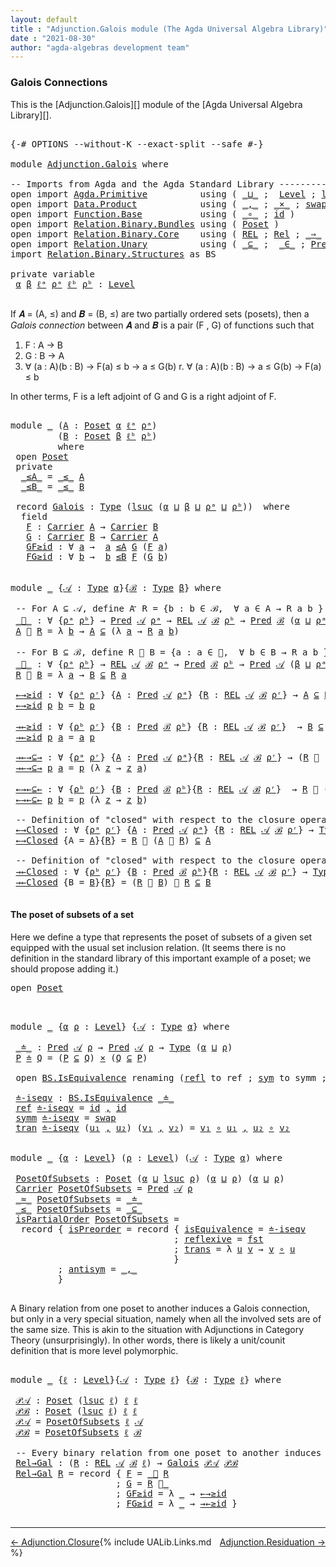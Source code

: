 ```yaml
---
layout: default
title : "Adjunction.Galois module (The Agda Universal Algebra Library)"
date : "2021-08-30"
author: "agda-algebras development team"
---
```


### <a id="Galois connections">Galois Connections</a>

This is the [Adjunction.Galois][] module of the [Agda Universal Algebra Library][].

<pre class="Agda">

<a id="313" class="Symbol">{-#</a> <a id="317" class="Keyword">OPTIONS</a> <a id="325" class="Pragma">--without-K</a> <a id="337" class="Pragma">--exact-split</a> <a id="351" class="Pragma">--safe</a> <a id="358" class="Symbol">#-}</a>

<a id="363" class="Keyword">module</a> <a id="370" href="Adjunction.Galois.html" class="Module">Adjunction.Galois</a> <a id="388" class="Keyword">where</a>

<a id="395" class="Comment">-- Imports from Agda and the Agda Standard Library --------------------------------------</a>
<a id="485" class="Keyword">open</a> <a id="490" class="Keyword">import</a> <a id="497" href="Agda.Primitive.html" class="Module">Agda.Primitive</a>          <a id="521" class="Keyword">using</a> <a id="527" class="Symbol">(</a> <a id="529" href="Agda.Primitive.html#810" class="Primitive Operator">_⊔_</a> <a id="533" class="Symbol">;</a>  <a id="536" href="Agda.Primitive.html#597" class="Postulate">Level</a> <a id="542" class="Symbol">;</a> <a id="544" href="Agda.Primitive.html#780" class="Primitive">lsuc</a><a id="548" class="Symbol">)</a> <a id="550" class="Keyword">renaming</a> <a id="559" class="Symbol">(</a> <a id="561" href="Agda.Primitive.html#326" class="Primitive">Set</a> <a id="565" class="Symbol">to</a> <a id="568" class="Primitive">Type</a> <a id="573" class="Symbol">)</a>
<a id="575" class="Keyword">open</a> <a id="580" class="Keyword">import</a> <a id="587" href="Data.Product.html" class="Module">Data.Product</a>            <a id="611" class="Keyword">using</a> <a id="617" class="Symbol">(</a> <a id="619" href="Agda.Builtin.Sigma.html#236" class="InductiveConstructor Operator">_,_</a> <a id="623" class="Symbol">;</a> <a id="625" href="Data.Product.html#1167" class="Function Operator">_×_</a> <a id="629" class="Symbol">;</a> <a id="631" href="Data.Product.html#5317" class="Function">swap</a> <a id="636" class="Symbol">)</a> <a id="638" class="Keyword">renaming</a> <a id="647" class="Symbol">(</a> <a id="649" href="Agda.Builtin.Sigma.html#252" class="Field">proj₁</a> <a id="655" class="Symbol">to</a> <a id="658" class="Field">fst</a> <a id="662" class="Symbol">)</a>
<a id="664" class="Keyword">open</a> <a id="669" class="Keyword">import</a> <a id="676" href="Function.Base.html" class="Module">Function.Base</a>           <a id="700" class="Keyword">using</a> <a id="706" class="Symbol">(</a> <a id="708" href="Function.Base.html#1031" class="Function Operator">_∘_</a> <a id="712" class="Symbol">;</a> <a id="714" href="Function.Base.html#615" class="Function">id</a> <a id="717" class="Symbol">)</a>
<a id="719" class="Keyword">open</a> <a id="724" class="Keyword">import</a> <a id="731" href="Relation.Binary.Bundles.html" class="Module">Relation.Binary.Bundles</a> <a id="755" class="Keyword">using</a> <a id="761" class="Symbol">(</a> <a id="763" href="Relation.Binary.Bundles.html#3028" class="Record">Poset</a> <a id="769" class="Symbol">)</a>
<a id="771" class="Keyword">open</a> <a id="776" class="Keyword">import</a> <a id="783" href="Relation.Binary.Core.html" class="Module">Relation.Binary.Core</a>    <a id="807" class="Keyword">using</a> <a id="813" class="Symbol">(</a> <a id="815" href="Relation.Binary.Core.html#766" class="Function">REL</a> <a id="819" class="Symbol">;</a> <a id="821" href="Relation.Binary.Core.html#882" class="Function">Rel</a> <a id="825" class="Symbol">;</a> <a id="827" href="Relation.Binary.Core.html#1254" class="Function Operator">_⇒_</a> <a id="831" class="Symbol">;</a> <a id="833" href="Relation.Binary.Core.html#1563" class="Function Operator">_Preserves_⟶_</a> <a id="847" class="Symbol">)</a>
<a id="849" class="Keyword">open</a> <a id="854" class="Keyword">import</a> <a id="861" href="Relation.Unary.html" class="Module">Relation.Unary</a>          <a id="885" class="Keyword">using</a> <a id="891" class="Symbol">(</a> <a id="893" href="Relation.Unary.html#1742" class="Function Operator">_⊆_</a> <a id="897" class="Symbol">;</a>  <a id="900" href="Relation.Unary.html#1523" class="Function Operator">_∈_</a> <a id="904" class="Symbol">;</a> <a id="906" href="Relation.Unary.html#1101" class="Function">Pred</a>   <a id="913" class="Symbol">)</a>
<a id="915" class="Keyword">import</a> <a id="922" href="Relation.Binary.Structures.html" class="Module">Relation.Binary.Structures</a> <a id="949" class="Symbol">as</a> <a id="952" class="Module">BS</a>

<a id="956" class="Keyword">private</a> <a id="964" class="Keyword">variable</a>
 <a id="974" href="Adjunction.Galois.html#974" class="Generalizable">α</a> <a id="976" href="Adjunction.Galois.html#976" class="Generalizable">β</a> <a id="978" href="Adjunction.Galois.html#978" class="Generalizable">ℓᵃ</a> <a id="981" href="Adjunction.Galois.html#981" class="Generalizable">ρᵃ</a> <a id="984" href="Adjunction.Galois.html#984" class="Generalizable">ℓᵇ</a> <a id="987" href="Adjunction.Galois.html#987" class="Generalizable">ρᵇ</a> <a id="990" class="Symbol">:</a> <a id="992" href="Agda.Primitive.html#597" class="Postulate">Level</a>

</pre>

If 𝑨 = (A, ≤) and 𝑩 = (B, ≤) are two partially ordered sets (posets), then a
*Galois connection* between 𝑨 and 𝑩 is a pair (F , G) of functions such that

1. F : A → B
2. G : B → A
3. ∀ (a : A)(b : B)  →  F(a) ≤   b   →    a  ≤ G(b)
r. ∀ (a : A)(b : B)  →    a  ≤ G(b)  →  F(a) ≤   b

In other terms, F is a left adjoint of G and G is a right adjoint of F.

<pre class="Agda">

<a id="1383" class="Keyword">module</a> <a id="1390" href="Adjunction.Galois.html#1390" class="Module">_</a> <a id="1392" class="Symbol">(</a><a id="1393" href="Adjunction.Galois.html#1393" class="Bound">A</a> <a id="1395" class="Symbol">:</a> <a id="1397" href="Relation.Binary.Bundles.html#3028" class="Record">Poset</a> <a id="1403" href="Adjunction.Galois.html#974" class="Generalizable">α</a> <a id="1405" href="Adjunction.Galois.html#978" class="Generalizable">ℓᵃ</a> <a id="1408" href="Adjunction.Galois.html#981" class="Generalizable">ρᵃ</a><a id="1410" class="Symbol">)</a>
         <a id="1421" class="Symbol">(</a><a id="1422" href="Adjunction.Galois.html#1422" class="Bound">B</a> <a id="1424" class="Symbol">:</a> <a id="1426" href="Relation.Binary.Bundles.html#3028" class="Record">Poset</a> <a id="1432" href="Adjunction.Galois.html#976" class="Generalizable">β</a> <a id="1434" href="Adjunction.Galois.html#984" class="Generalizable">ℓᵇ</a> <a id="1437" href="Adjunction.Galois.html#987" class="Generalizable">ρᵇ</a><a id="1439" class="Symbol">)</a>
         <a id="1450" class="Keyword">where</a>
 <a id="1457" class="Keyword">open</a> <a id="1462" href="Relation.Binary.Bundles.html#3028" class="Module">Poset</a>
 <a id="1469" class="Keyword">private</a>
  <a id="1479" href="Adjunction.Galois.html#1479" class="Function Operator">_≤A_</a> <a id="1484" class="Symbol">=</a> <a id="1486" href="Relation.Binary.Bundles.html#3167" class="Field Operator">_≤_</a> <a id="1490" href="Adjunction.Galois.html#1393" class="Bound">A</a>
  <a id="1494" href="Adjunction.Galois.html#1494" class="Function Operator">_≤B_</a> <a id="1499" class="Symbol">=</a> <a id="1501" href="Relation.Binary.Bundles.html#3167" class="Field Operator">_≤_</a> <a id="1505" href="Adjunction.Galois.html#1422" class="Bound">B</a>

 <a id="1509" class="Keyword">record</a> <a id="1516" href="Adjunction.Galois.html#1516" class="Record">Galois</a> <a id="1523" class="Symbol">:</a> <a id="1525" href="Adjunction.Galois.html#568" class="Primitive">Type</a> <a id="1530" class="Symbol">(</a><a id="1531" href="Agda.Primitive.html#780" class="Primitive">lsuc</a> <a id="1536" class="Symbol">(</a><a id="1537" href="Adjunction.Galois.html#1403" class="Bound">α</a> <a id="1539" href="Agda.Primitive.html#810" class="Primitive Operator">⊔</a> <a id="1541" href="Adjunction.Galois.html#1432" class="Bound">β</a> <a id="1543" href="Agda.Primitive.html#810" class="Primitive Operator">⊔</a> <a id="1545" href="Adjunction.Galois.html#1408" class="Bound">ρᵃ</a> <a id="1548" href="Agda.Primitive.html#810" class="Primitive Operator">⊔</a> <a id="1550" href="Adjunction.Galois.html#1437" class="Bound">ρᵇ</a><a id="1552" class="Symbol">))</a>  <a id="1556" class="Keyword">where</a>
  <a id="1564" class="Keyword">field</a>
   <a id="1573" href="Adjunction.Galois.html#1573" class="Field">F</a> <a id="1575" class="Symbol">:</a> <a id="1577" href="Relation.Binary.Bundles.html#3104" class="Field">Carrier</a> <a id="1585" href="Adjunction.Galois.html#1393" class="Bound">A</a> <a id="1587" class="Symbol">→</a> <a id="1589" href="Relation.Binary.Bundles.html#3104" class="Field">Carrier</a> <a id="1597" href="Adjunction.Galois.html#1422" class="Bound">B</a>
   <a id="1602" href="Adjunction.Galois.html#1602" class="Field">G</a> <a id="1604" class="Symbol">:</a> <a id="1606" href="Relation.Binary.Bundles.html#3104" class="Field">Carrier</a> <a id="1614" href="Adjunction.Galois.html#1422" class="Bound">B</a> <a id="1616" class="Symbol">→</a> <a id="1618" href="Relation.Binary.Bundles.html#3104" class="Field">Carrier</a> <a id="1626" href="Adjunction.Galois.html#1393" class="Bound">A</a>
   <a id="1631" href="Adjunction.Galois.html#1631" class="Field">GF≥id</a> <a id="1637" class="Symbol">:</a> <a id="1639" class="Symbol">∀</a> <a id="1641" href="Adjunction.Galois.html#1641" class="Bound">a</a> <a id="1643" class="Symbol">→</a>  <a id="1646" href="Adjunction.Galois.html#1641" class="Bound">a</a> <a id="1648" href="Adjunction.Galois.html#1479" class="Function Operator">≤A</a> <a id="1651" href="Adjunction.Galois.html#1602" class="Field">G</a> <a id="1653" class="Symbol">(</a><a id="1654" href="Adjunction.Galois.html#1573" class="Field">F</a> <a id="1656" href="Adjunction.Galois.html#1641" class="Bound">a</a><a id="1657" class="Symbol">)</a>
   <a id="1662" href="Adjunction.Galois.html#1662" class="Field">FG≥id</a> <a id="1668" class="Symbol">:</a> <a id="1670" class="Symbol">∀</a> <a id="1672" href="Adjunction.Galois.html#1672" class="Bound">b</a> <a id="1674" class="Symbol">→</a>  <a id="1677" href="Adjunction.Galois.html#1672" class="Bound">b</a> <a id="1679" href="Adjunction.Galois.html#1494" class="Function Operator">≤B</a> <a id="1682" href="Adjunction.Galois.html#1573" class="Field">F</a> <a id="1684" class="Symbol">(</a><a id="1685" href="Adjunction.Galois.html#1602" class="Field">G</a> <a id="1687" href="Adjunction.Galois.html#1672" class="Bound">b</a><a id="1688" class="Symbol">)</a>


<a id="1692" class="Keyword">module</a> <a id="1699" href="Adjunction.Galois.html#1699" class="Module">_</a> <a id="1701" class="Symbol">{</a><a id="1702" href="Adjunction.Galois.html#1702" class="Bound">𝒜</a> <a id="1704" class="Symbol">:</a> <a id="1706" href="Adjunction.Galois.html#568" class="Primitive">Type</a> <a id="1711" href="Adjunction.Galois.html#974" class="Generalizable">α</a><a id="1712" class="Symbol">}{</a><a id="1714" href="Adjunction.Galois.html#1714" class="Bound">ℬ</a> <a id="1716" class="Symbol">:</a> <a id="1718" href="Adjunction.Galois.html#568" class="Primitive">Type</a> <a id="1723" href="Adjunction.Galois.html#976" class="Generalizable">β</a><a id="1724" class="Symbol">}</a> <a id="1726" class="Keyword">where</a>

 <a id="1734" class="Comment">-- For A ⊆ 𝒜, define A ⃗ R = {b : b ∈ ℬ,  ∀ a ∈ A → R a b }</a>
 <a id="1795" href="Adjunction.Galois.html#1795" class="Function Operator">_⃗_</a> <a id="1799" class="Symbol">:</a> <a id="1801" class="Symbol">∀</a> <a id="1803" class="Symbol">{</a><a id="1804" href="Adjunction.Galois.html#1804" class="Bound">ρᵃ</a> <a id="1807" href="Adjunction.Galois.html#1807" class="Bound">ρᵇ</a><a id="1809" class="Symbol">}</a> <a id="1811" class="Symbol">→</a> <a id="1813" href="Relation.Unary.html#1101" class="Function">Pred</a> <a id="1818" href="Adjunction.Galois.html#1702" class="Bound">𝒜</a> <a id="1820" href="Adjunction.Galois.html#1804" class="Bound">ρᵃ</a> <a id="1823" class="Symbol">→</a> <a id="1825" href="Relation.Binary.Core.html#766" class="Function">REL</a> <a id="1829" href="Adjunction.Galois.html#1702" class="Bound">𝒜</a> <a id="1831" href="Adjunction.Galois.html#1714" class="Bound">ℬ</a> <a id="1833" href="Adjunction.Galois.html#1807" class="Bound">ρᵇ</a> <a id="1836" class="Symbol">→</a> <a id="1838" href="Relation.Unary.html#1101" class="Function">Pred</a> <a id="1843" href="Adjunction.Galois.html#1714" class="Bound">ℬ</a> <a id="1845" class="Symbol">(</a><a id="1846" href="Adjunction.Galois.html#1711" class="Bound">α</a> <a id="1848" href="Agda.Primitive.html#810" class="Primitive Operator">⊔</a> <a id="1850" href="Adjunction.Galois.html#1804" class="Bound">ρᵃ</a> <a id="1853" href="Agda.Primitive.html#810" class="Primitive Operator">⊔</a> <a id="1855" href="Adjunction.Galois.html#1807" class="Bound">ρᵇ</a><a id="1857" class="Symbol">)</a>
 <a id="1860" href="Adjunction.Galois.html#1860" class="Bound">A</a> <a id="1862" href="Adjunction.Galois.html#1795" class="Function Operator">⃗</a> <a id="1864" href="Adjunction.Galois.html#1864" class="Bound">R</a> <a id="1866" class="Symbol">=</a> <a id="1868" class="Symbol">λ</a> <a id="1870" href="Adjunction.Galois.html#1870" class="Bound">b</a> <a id="1872" class="Symbol">→</a> <a id="1874" href="Adjunction.Galois.html#1860" class="Bound">A</a> <a id="1876" href="Relation.Unary.html#1742" class="Function Operator">⊆</a> <a id="1878" class="Symbol">(λ</a> <a id="1881" href="Adjunction.Galois.html#1881" class="Bound">a</a> <a id="1883" class="Symbol">→</a> <a id="1885" href="Adjunction.Galois.html#1864" class="Bound">R</a> <a id="1887" href="Adjunction.Galois.html#1881" class="Bound">a</a> <a id="1889" href="Adjunction.Galois.html#1870" class="Bound">b</a><a id="1890" class="Symbol">)</a>

 <a id="1894" class="Comment">-- For B ⊆ ℬ, define R ⃖ B = {a : a ∈ 𝒜,  ∀ b ∈ B → R a b }</a>
 <a id="1955" href="Adjunction.Galois.html#1955" class="Function Operator">_⃖_</a> <a id="1959" class="Symbol">:</a> <a id="1961" class="Symbol">∀</a> <a id="1963" class="Symbol">{</a><a id="1964" href="Adjunction.Galois.html#1964" class="Bound">ρᵃ</a> <a id="1967" href="Adjunction.Galois.html#1967" class="Bound">ρᵇ</a><a id="1969" class="Symbol">}</a> <a id="1971" class="Symbol">→</a> <a id="1973" href="Relation.Binary.Core.html#766" class="Function">REL</a> <a id="1977" href="Adjunction.Galois.html#1702" class="Bound">𝒜</a> <a id="1979" href="Adjunction.Galois.html#1714" class="Bound">ℬ</a> <a id="1981" href="Adjunction.Galois.html#1964" class="Bound">ρᵃ</a> <a id="1984" class="Symbol">→</a> <a id="1986" href="Relation.Unary.html#1101" class="Function">Pred</a> <a id="1991" href="Adjunction.Galois.html#1714" class="Bound">ℬ</a> <a id="1993" href="Adjunction.Galois.html#1967" class="Bound">ρᵇ</a> <a id="1996" class="Symbol">→</a> <a id="1998" href="Relation.Unary.html#1101" class="Function">Pred</a> <a id="2003" href="Adjunction.Galois.html#1702" class="Bound">𝒜</a> <a id="2005" class="Symbol">(</a><a id="2006" href="Adjunction.Galois.html#1723" class="Bound">β</a> <a id="2008" href="Agda.Primitive.html#810" class="Primitive Operator">⊔</a> <a id="2010" href="Adjunction.Galois.html#1964" class="Bound">ρᵃ</a> <a id="2013" href="Agda.Primitive.html#810" class="Primitive Operator">⊔</a> <a id="2015" href="Adjunction.Galois.html#1967" class="Bound">ρᵇ</a><a id="2017" class="Symbol">)</a>
 <a id="2020" href="Adjunction.Galois.html#2020" class="Bound">R</a> <a id="2022" href="Adjunction.Galois.html#1955" class="Function Operator">⃖</a> <a id="2024" href="Adjunction.Galois.html#2024" class="Bound">B</a> <a id="2026" class="Symbol">=</a> <a id="2028" class="Symbol">λ</a> <a id="2030" href="Adjunction.Galois.html#2030" class="Bound">a</a> <a id="2032" class="Symbol">→</a> <a id="2034" href="Adjunction.Galois.html#2024" class="Bound">B</a> <a id="2036" href="Relation.Unary.html#1742" class="Function Operator">⊆</a> <a id="2038" href="Adjunction.Galois.html#2020" class="Bound">R</a> <a id="2040" href="Adjunction.Galois.html#2030" class="Bound">a</a>

 <a id="2044" href="Adjunction.Galois.html#2044" class="Function">←→≥id</a> <a id="2050" class="Symbol">:</a> <a id="2052" class="Symbol">∀</a> <a id="2054" class="Symbol">{</a><a id="2055" href="Adjunction.Galois.html#2055" class="Bound">ρᵃ</a> <a id="2058" href="Adjunction.Galois.html#2058" class="Bound">ρʳ</a><a id="2060" class="Symbol">}</a> <a id="2062" class="Symbol">{</a><a id="2063" href="Adjunction.Galois.html#2063" class="Bound">A</a> <a id="2065" class="Symbol">:</a> <a id="2067" href="Relation.Unary.html#1101" class="Function">Pred</a> <a id="2072" href="Adjunction.Galois.html#1702" class="Bound">𝒜</a> <a id="2074" href="Adjunction.Galois.html#2055" class="Bound">ρᵃ</a><a id="2076" class="Symbol">}</a> <a id="2078" class="Symbol">{</a><a id="2079" href="Adjunction.Galois.html#2079" class="Bound">R</a> <a id="2081" class="Symbol">:</a> <a id="2083" href="Relation.Binary.Core.html#766" class="Function">REL</a> <a id="2087" href="Adjunction.Galois.html#1702" class="Bound">𝒜</a> <a id="2089" href="Adjunction.Galois.html#1714" class="Bound">ℬ</a> <a id="2091" href="Adjunction.Galois.html#2058" class="Bound">ρʳ</a><a id="2093" class="Symbol">}</a> <a id="2095" class="Symbol">→</a> <a id="2097" href="Adjunction.Galois.html#2063" class="Bound">A</a> <a id="2099" href="Relation.Unary.html#1742" class="Function Operator">⊆</a> <a id="2101" href="Adjunction.Galois.html#2079" class="Bound">R</a> <a id="2103" href="Adjunction.Galois.html#1955" class="Function Operator">⃖</a> <a id="2105" class="Symbol">(</a><a id="2106" href="Adjunction.Galois.html#2063" class="Bound">A</a> <a id="2108" href="Adjunction.Galois.html#1795" class="Function Operator">⃗</a> <a id="2110" href="Adjunction.Galois.html#2079" class="Bound">R</a><a id="2111" class="Symbol">)</a>
 <a id="2114" href="Adjunction.Galois.html#2044" class="Function">←→≥id</a> <a id="2120" href="Adjunction.Galois.html#2120" class="Bound">p</a> <a id="2122" href="Adjunction.Galois.html#2122" class="Bound">b</a> <a id="2124" class="Symbol">=</a> <a id="2126" href="Adjunction.Galois.html#2122" class="Bound">b</a> <a id="2128" href="Adjunction.Galois.html#2120" class="Bound">p</a>

 <a id="2132" href="Adjunction.Galois.html#2132" class="Function">→←≥id</a> <a id="2138" class="Symbol">:</a> <a id="2140" class="Symbol">∀</a> <a id="2142" class="Symbol">{</a><a id="2143" href="Adjunction.Galois.html#2143" class="Bound">ρᵇ</a> <a id="2146" href="Adjunction.Galois.html#2146" class="Bound">ρʳ</a><a id="2148" class="Symbol">}</a> <a id="2150" class="Symbol">{</a><a id="2151" href="Adjunction.Galois.html#2151" class="Bound">B</a> <a id="2153" class="Symbol">:</a> <a id="2155" href="Relation.Unary.html#1101" class="Function">Pred</a> <a id="2160" href="Adjunction.Galois.html#1714" class="Bound">ℬ</a> <a id="2162" href="Adjunction.Galois.html#2143" class="Bound">ρᵇ</a><a id="2164" class="Symbol">}</a> <a id="2166" class="Symbol">{</a><a id="2167" href="Adjunction.Galois.html#2167" class="Bound">R</a> <a id="2169" class="Symbol">:</a> <a id="2171" href="Relation.Binary.Core.html#766" class="Function">REL</a> <a id="2175" href="Adjunction.Galois.html#1702" class="Bound">𝒜</a> <a id="2177" href="Adjunction.Galois.html#1714" class="Bound">ℬ</a> <a id="2179" href="Adjunction.Galois.html#2146" class="Bound">ρʳ</a><a id="2181" class="Symbol">}</a>  <a id="2184" class="Symbol">→</a> <a id="2186" href="Adjunction.Galois.html#2151" class="Bound">B</a> <a id="2188" href="Relation.Unary.html#1742" class="Function Operator">⊆</a> <a id="2190" class="Symbol">(</a><a id="2191" href="Adjunction.Galois.html#2167" class="Bound">R</a> <a id="2193" href="Adjunction.Galois.html#1955" class="Function Operator">⃖</a> <a id="2195" href="Adjunction.Galois.html#2151" class="Bound">B</a><a id="2196" class="Symbol">)</a> <a id="2198" href="Adjunction.Galois.html#1795" class="Function Operator">⃗</a> <a id="2200" href="Adjunction.Galois.html#2167" class="Bound">R</a>
 <a id="2203" href="Adjunction.Galois.html#2132" class="Function">→←≥id</a> <a id="2209" href="Adjunction.Galois.html#2209" class="Bound">p</a> <a id="2211" href="Adjunction.Galois.html#2211" class="Bound">a</a> <a id="2213" class="Symbol">=</a> <a id="2215" href="Adjunction.Galois.html#2211" class="Bound">a</a> <a id="2217" href="Adjunction.Galois.html#2209" class="Bound">p</a>

 <a id="2221" href="Adjunction.Galois.html#2221" class="Function">→←→⊆→</a> <a id="2227" class="Symbol">:</a> <a id="2229" class="Symbol">∀</a> <a id="2231" class="Symbol">{</a><a id="2232" href="Adjunction.Galois.html#2232" class="Bound">ρᵃ</a> <a id="2235" href="Adjunction.Galois.html#2235" class="Bound">ρʳ</a><a id="2237" class="Symbol">}</a> <a id="2239" class="Symbol">{</a><a id="2240" href="Adjunction.Galois.html#2240" class="Bound">A</a> <a id="2242" class="Symbol">:</a> <a id="2244" href="Relation.Unary.html#1101" class="Function">Pred</a> <a id="2249" href="Adjunction.Galois.html#1702" class="Bound">𝒜</a> <a id="2251" href="Adjunction.Galois.html#2232" class="Bound">ρᵃ</a><a id="2253" class="Symbol">}{</a><a id="2255" href="Adjunction.Galois.html#2255" class="Bound">R</a> <a id="2257" class="Symbol">:</a> <a id="2259" href="Relation.Binary.Core.html#766" class="Function">REL</a> <a id="2263" href="Adjunction.Galois.html#1702" class="Bound">𝒜</a> <a id="2265" href="Adjunction.Galois.html#1714" class="Bound">ℬ</a> <a id="2267" href="Adjunction.Galois.html#2235" class="Bound">ρʳ</a><a id="2269" class="Symbol">}</a> <a id="2271" class="Symbol">→</a> <a id="2273" class="Symbol">(</a><a id="2274" href="Adjunction.Galois.html#2255" class="Bound">R</a> <a id="2276" href="Adjunction.Galois.html#1955" class="Function Operator">⃖</a> <a id="2278" class="Symbol">(</a><a id="2279" href="Adjunction.Galois.html#2240" class="Bound">A</a> <a id="2281" href="Adjunction.Galois.html#1795" class="Function Operator">⃗</a> <a id="2283" href="Adjunction.Galois.html#2255" class="Bound">R</a><a id="2284" class="Symbol">))</a> <a id="2287" href="Adjunction.Galois.html#1795" class="Function Operator">⃗</a> <a id="2289" href="Adjunction.Galois.html#2255" class="Bound">R</a> <a id="2291" href="Relation.Unary.html#1742" class="Function Operator">⊆</a> <a id="2293" href="Adjunction.Galois.html#2240" class="Bound">A</a> <a id="2295" href="Adjunction.Galois.html#1795" class="Function Operator">⃗</a> <a id="2297" href="Adjunction.Galois.html#2255" class="Bound">R</a>
 <a id="2300" href="Adjunction.Galois.html#2221" class="Function">→←→⊆→</a> <a id="2306" href="Adjunction.Galois.html#2306" class="Bound">p</a> <a id="2308" href="Adjunction.Galois.html#2308" class="Bound">a</a> <a id="2310" class="Symbol">=</a> <a id="2312" href="Adjunction.Galois.html#2306" class="Bound">p</a> <a id="2314" class="Symbol">(λ</a> <a id="2317" href="Adjunction.Galois.html#2317" class="Bound">z</a> <a id="2319" class="Symbol">→</a> <a id="2321" href="Adjunction.Galois.html#2317" class="Bound">z</a> <a id="2323" href="Adjunction.Galois.html#2308" class="Bound">a</a><a id="2324" class="Symbol">)</a>

 <a id="2328" href="Adjunction.Galois.html#2328" class="Function">←→←⊆←</a> <a id="2334" class="Symbol">:</a> <a id="2336" class="Symbol">∀</a> <a id="2338" class="Symbol">{</a><a id="2339" href="Adjunction.Galois.html#2339" class="Bound">ρᵇ</a> <a id="2342" href="Adjunction.Galois.html#2342" class="Bound">ρʳ</a><a id="2344" class="Symbol">}</a> <a id="2346" class="Symbol">{</a><a id="2347" href="Adjunction.Galois.html#2347" class="Bound">B</a> <a id="2349" class="Symbol">:</a> <a id="2351" href="Relation.Unary.html#1101" class="Function">Pred</a> <a id="2356" href="Adjunction.Galois.html#1714" class="Bound">ℬ</a> <a id="2358" href="Adjunction.Galois.html#2339" class="Bound">ρᵇ</a><a id="2360" class="Symbol">}{</a><a id="2362" href="Adjunction.Galois.html#2362" class="Bound">R</a> <a id="2364" class="Symbol">:</a> <a id="2366" href="Relation.Binary.Core.html#766" class="Function">REL</a> <a id="2370" href="Adjunction.Galois.html#1702" class="Bound">𝒜</a> <a id="2372" href="Adjunction.Galois.html#1714" class="Bound">ℬ</a> <a id="2374" href="Adjunction.Galois.html#2342" class="Bound">ρʳ</a><a id="2376" class="Symbol">}</a>  <a id="2379" class="Symbol">→</a> <a id="2381" href="Adjunction.Galois.html#2362" class="Bound">R</a> <a id="2383" href="Adjunction.Galois.html#1955" class="Function Operator">⃖</a> <a id="2385" class="Symbol">((</a><a id="2387" href="Adjunction.Galois.html#2362" class="Bound">R</a> <a id="2389" href="Adjunction.Galois.html#1955" class="Function Operator">⃖</a> <a id="2391" href="Adjunction.Galois.html#2347" class="Bound">B</a><a id="2392" class="Symbol">)</a> <a id="2394" href="Adjunction.Galois.html#1795" class="Function Operator">⃗</a> <a id="2396" href="Adjunction.Galois.html#2362" class="Bound">R</a><a id="2397" class="Symbol">)</a> <a id="2399" href="Relation.Unary.html#1742" class="Function Operator">⊆</a> <a id="2401" href="Adjunction.Galois.html#2362" class="Bound">R</a> <a id="2403" href="Adjunction.Galois.html#1955" class="Function Operator">⃖</a> <a id="2405" href="Adjunction.Galois.html#2347" class="Bound">B</a>
 <a id="2408" href="Adjunction.Galois.html#2328" class="Function">←→←⊆←</a> <a id="2414" href="Adjunction.Galois.html#2414" class="Bound">p</a> <a id="2416" href="Adjunction.Galois.html#2416" class="Bound">b</a> <a id="2418" class="Symbol">=</a> <a id="2420" href="Adjunction.Galois.html#2414" class="Bound">p</a> <a id="2422" class="Symbol">(λ</a> <a id="2425" href="Adjunction.Galois.html#2425" class="Bound">z</a> <a id="2427" class="Symbol">→</a> <a id="2429" href="Adjunction.Galois.html#2425" class="Bound">z</a> <a id="2431" href="Adjunction.Galois.html#2416" class="Bound">b</a><a id="2432" class="Symbol">)</a>

 <a id="2436" class="Comment">-- Definition of &quot;closed&quot; with respect to the closure operator λ A → R ⃖ (A ⃗ R)</a>
 <a id="2518" href="Adjunction.Galois.html#2518" class="Function">←→Closed</a> <a id="2527" class="Symbol">:</a> <a id="2529" class="Symbol">∀</a> <a id="2531" class="Symbol">{</a><a id="2532" href="Adjunction.Galois.html#2532" class="Bound">ρᵃ</a> <a id="2535" href="Adjunction.Galois.html#2535" class="Bound">ρʳ</a><a id="2537" class="Symbol">}</a> <a id="2539" class="Symbol">{</a><a id="2540" href="Adjunction.Galois.html#2540" class="Bound">A</a> <a id="2542" class="Symbol">:</a> <a id="2544" href="Relation.Unary.html#1101" class="Function">Pred</a> <a id="2549" href="Adjunction.Galois.html#1702" class="Bound">𝒜</a> <a id="2551" href="Adjunction.Galois.html#2532" class="Bound">ρᵃ</a><a id="2553" class="Symbol">}</a> <a id="2555" class="Symbol">{</a><a id="2556" href="Adjunction.Galois.html#2556" class="Bound">R</a> <a id="2558" class="Symbol">:</a> <a id="2560" href="Relation.Binary.Core.html#766" class="Function">REL</a> <a id="2564" href="Adjunction.Galois.html#1702" class="Bound">𝒜</a> <a id="2566" href="Adjunction.Galois.html#1714" class="Bound">ℬ</a> <a id="2568" href="Adjunction.Galois.html#2535" class="Bound">ρʳ</a><a id="2570" class="Symbol">}</a> <a id="2572" class="Symbol">→</a> <a id="2574" href="Adjunction.Galois.html#568" class="Primitive">Type</a> <a id="2579" class="Symbol">_</a>
 <a id="2582" href="Adjunction.Galois.html#2518" class="Function">←→Closed</a> <a id="2591" class="Symbol">{</a><a id="2592" class="Argument">A</a> <a id="2594" class="Symbol">=</a> <a id="2596" href="Adjunction.Galois.html#2596" class="Bound">A</a><a id="2597" class="Symbol">}{</a><a id="2599" href="Adjunction.Galois.html#2599" class="Bound">R</a><a id="2600" class="Symbol">}</a> <a id="2602" class="Symbol">=</a> <a id="2604" href="Adjunction.Galois.html#2599" class="Bound">R</a> <a id="2606" href="Adjunction.Galois.html#1955" class="Function Operator">⃖</a> <a id="2608" class="Symbol">(</a><a id="2609" href="Adjunction.Galois.html#2596" class="Bound">A</a> <a id="2611" href="Adjunction.Galois.html#1795" class="Function Operator">⃗</a> <a id="2613" href="Adjunction.Galois.html#2599" class="Bound">R</a><a id="2614" class="Symbol">)</a> <a id="2616" href="Relation.Unary.html#1742" class="Function Operator">⊆</a> <a id="2618" href="Adjunction.Galois.html#2596" class="Bound">A</a>

 <a id="2622" class="Comment">-- Definition of &quot;closed&quot; with respect to the closure operator λ B → (R ⃖ B) ⃗ R</a>
 <a id="2704" href="Adjunction.Galois.html#2704" class="Function">→←Closed</a> <a id="2713" class="Symbol">:</a> <a id="2715" class="Symbol">∀</a> <a id="2717" class="Symbol">{</a><a id="2718" href="Adjunction.Galois.html#2718" class="Bound">ρᵇ</a> <a id="2721" href="Adjunction.Galois.html#2721" class="Bound">ρʳ</a><a id="2723" class="Symbol">}</a> <a id="2725" class="Symbol">{</a><a id="2726" href="Adjunction.Galois.html#2726" class="Bound">B</a> <a id="2728" class="Symbol">:</a> <a id="2730" href="Relation.Unary.html#1101" class="Function">Pred</a> <a id="2735" href="Adjunction.Galois.html#1714" class="Bound">ℬ</a> <a id="2737" href="Adjunction.Galois.html#2718" class="Bound">ρᵇ</a><a id="2739" class="Symbol">}{</a><a id="2741" href="Adjunction.Galois.html#2741" class="Bound">R</a> <a id="2743" class="Symbol">:</a> <a id="2745" href="Relation.Binary.Core.html#766" class="Function">REL</a> <a id="2749" href="Adjunction.Galois.html#1702" class="Bound">𝒜</a> <a id="2751" href="Adjunction.Galois.html#1714" class="Bound">ℬ</a> <a id="2753" href="Adjunction.Galois.html#2721" class="Bound">ρʳ</a><a id="2755" class="Symbol">}</a> <a id="2757" class="Symbol">→</a> <a id="2759" href="Adjunction.Galois.html#568" class="Primitive">Type</a> <a id="2764" class="Symbol">_</a>
 <a id="2767" href="Adjunction.Galois.html#2704" class="Function">→←Closed</a> <a id="2776" class="Symbol">{</a><a id="2777" class="Argument">B</a> <a id="2779" class="Symbol">=</a> <a id="2781" href="Adjunction.Galois.html#2781" class="Bound">B</a><a id="2782" class="Symbol">}{</a><a id="2784" href="Adjunction.Galois.html#2784" class="Bound">R</a><a id="2785" class="Symbol">}</a> <a id="2787" class="Symbol">=</a> <a id="2789" class="Symbol">(</a><a id="2790" href="Adjunction.Galois.html#2784" class="Bound">R</a> <a id="2792" href="Adjunction.Galois.html#1955" class="Function Operator">⃖</a> <a id="2794" href="Adjunction.Galois.html#2781" class="Bound">B</a><a id="2795" class="Symbol">)</a> <a id="2797" href="Adjunction.Galois.html#1795" class="Function Operator">⃗</a> <a id="2799" href="Adjunction.Galois.html#2784" class="Bound">R</a> <a id="2801" href="Relation.Unary.html#1742" class="Function Operator">⊆</a> <a id="2803" href="Adjunction.Galois.html#2781" class="Bound">B</a>

</pre>


#### <a id="the-poset-of-subsets-of-a-set">The poset of subsets of a set</a>

Here we define a type that represents the poset of subsets of a given set equipped with the usual set inclusion relation. (It seems there is no definition in the standard library of this important example of a poset; we should propose adding it.)

<pre class="Agda">
<a id="3158" class="Keyword">open</a> <a id="3163" href="Relation.Binary.Bundles.html#3028" class="Module">Poset</a>

</pre>

<pre class="Agda">

<a id="3196" class="Keyword">module</a> <a id="3203" href="Adjunction.Galois.html#3203" class="Module">_</a> <a id="3205" class="Symbol">{</a><a id="3206" href="Adjunction.Galois.html#3206" class="Bound">α</a> <a id="3208" href="Adjunction.Galois.html#3208" class="Bound">ρ</a> <a id="3210" class="Symbol">:</a> <a id="3212" href="Agda.Primitive.html#597" class="Postulate">Level</a><a id="3217" class="Symbol">}</a> <a id="3219" class="Symbol">{</a><a id="3220" href="Adjunction.Galois.html#3220" class="Bound">𝒜</a> <a id="3222" class="Symbol">:</a> <a id="3224" href="Adjunction.Galois.html#568" class="Primitive">Type</a> <a id="3229" href="Adjunction.Galois.html#3206" class="Bound">α</a><a id="3230" class="Symbol">}</a> <a id="3232" class="Keyword">where</a>

 <a id="3240" href="Adjunction.Galois.html#3240" class="Function Operator">_≐_</a> <a id="3244" class="Symbol">:</a> <a id="3246" href="Relation.Unary.html#1101" class="Function">Pred</a> <a id="3251" href="Adjunction.Galois.html#3220" class="Bound">𝒜</a> <a id="3253" href="Adjunction.Galois.html#3208" class="Bound">ρ</a> <a id="3255" class="Symbol">→</a> <a id="3257" href="Relation.Unary.html#1101" class="Function">Pred</a> <a id="3262" href="Adjunction.Galois.html#3220" class="Bound">𝒜</a> <a id="3264" href="Adjunction.Galois.html#3208" class="Bound">ρ</a> <a id="3266" class="Symbol">→</a> <a id="3268" href="Adjunction.Galois.html#568" class="Primitive">Type</a> <a id="3273" class="Symbol">(</a><a id="3274" href="Adjunction.Galois.html#3206" class="Bound">α</a> <a id="3276" href="Agda.Primitive.html#810" class="Primitive Operator">⊔</a> <a id="3278" href="Adjunction.Galois.html#3208" class="Bound">ρ</a><a id="3279" class="Symbol">)</a>
 <a id="3282" href="Adjunction.Galois.html#3282" class="Bound">P</a> <a id="3284" href="Adjunction.Galois.html#3240" class="Function Operator">≐</a> <a id="3286" href="Adjunction.Galois.html#3286" class="Bound">Q</a> <a id="3288" class="Symbol">=</a> <a id="3290" class="Symbol">(</a><a id="3291" href="Adjunction.Galois.html#3282" class="Bound">P</a> <a id="3293" href="Relation.Unary.html#1742" class="Function Operator">⊆</a> <a id="3295" href="Adjunction.Galois.html#3286" class="Bound">Q</a><a id="3296" class="Symbol">)</a> <a id="3298" href="Data.Product.html#1167" class="Function Operator">×</a> <a id="3300" class="Symbol">(</a><a id="3301" href="Adjunction.Galois.html#3286" class="Bound">Q</a> <a id="3303" href="Relation.Unary.html#1742" class="Function Operator">⊆</a> <a id="3305" href="Adjunction.Galois.html#3282" class="Bound">P</a><a id="3306" class="Symbol">)</a>

 <a id="3310" class="Keyword">open</a> <a id="3315" href="Relation.Binary.Structures.html#1522" class="Module">BS.IsEquivalence</a> <a id="3332" class="Keyword">renaming</a> <a id="3341" class="Symbol">(</a><a id="3342" href="Relation.Binary.Structures.html#1568" class="Field">refl</a> <a id="3347" class="Symbol">to</a> <a id="3350" class="Field">ref</a> <a id="3354" class="Symbol">;</a> <a id="3356" href="Relation.Binary.Structures.html#1594" class="Field">sym</a> <a id="3360" class="Symbol">to</a> <a id="3363" class="Field">symm</a> <a id="3368" class="Symbol">;</a> <a id="3370" href="Relation.Binary.Structures.html#1620" class="Field">trans</a> <a id="3376" class="Symbol">to</a> <a id="3379" class="Field">tran</a><a id="3383" class="Symbol">)</a>

 <a id="3387" href="Adjunction.Galois.html#3387" class="Function">≐-iseqv</a> <a id="3395" class="Symbol">:</a> <a id="3397" href="Relation.Binary.Structures.html#1522" class="Record">BS.IsEquivalence</a> <a id="3414" href="Adjunction.Galois.html#3240" class="Function Operator">_≐_</a>
 <a id="3419" href="Adjunction.Galois.html#3350" class="Field">ref</a> <a id="3423" href="Adjunction.Galois.html#3387" class="Function">≐-iseqv</a> <a id="3431" class="Symbol">=</a> <a id="3433" href="Function.Base.html#615" class="Function">id</a> <a id="3436" href="Agda.Builtin.Sigma.html#236" class="InductiveConstructor Operator">,</a> <a id="3438" href="Function.Base.html#615" class="Function">id</a>
 <a id="3442" href="Adjunction.Galois.html#3363" class="Field">symm</a> <a id="3447" href="Adjunction.Galois.html#3387" class="Function">≐-iseqv</a> <a id="3455" class="Symbol">=</a> <a id="3457" href="Data.Product.html#5317" class="Function">swap</a>
 <a id="3463" href="Adjunction.Galois.html#3379" class="Field">tran</a> <a id="3468" href="Adjunction.Galois.html#3387" class="Function">≐-iseqv</a> <a id="3476" class="Symbol">(</a><a id="3477" href="Adjunction.Galois.html#3477" class="Bound">u₁</a> <a id="3480" href="Agda.Builtin.Sigma.html#236" class="InductiveConstructor Operator">,</a> <a id="3482" href="Adjunction.Galois.html#3482" class="Bound">u₂</a><a id="3484" class="Symbol">)</a> <a id="3486" class="Symbol">(</a><a id="3487" href="Adjunction.Galois.html#3487" class="Bound">v₁</a> <a id="3490" href="Agda.Builtin.Sigma.html#236" class="InductiveConstructor Operator">,</a> <a id="3492" href="Adjunction.Galois.html#3492" class="Bound">v₂</a><a id="3494" class="Symbol">)</a> <a id="3496" class="Symbol">=</a> <a id="3498" href="Adjunction.Galois.html#3487" class="Bound">v₁</a> <a id="3501" href="Function.Base.html#1031" class="Function Operator">∘</a> <a id="3503" href="Adjunction.Galois.html#3477" class="Bound">u₁</a> <a id="3506" href="Agda.Builtin.Sigma.html#236" class="InductiveConstructor Operator">,</a> <a id="3508" href="Adjunction.Galois.html#3482" class="Bound">u₂</a> <a id="3511" href="Function.Base.html#1031" class="Function Operator">∘</a> <a id="3513" href="Adjunction.Galois.html#3492" class="Bound">v₂</a>


<a id="3518" class="Keyword">module</a> <a id="3525" href="Adjunction.Galois.html#3525" class="Module">_</a> <a id="3527" class="Symbol">{</a><a id="3528" href="Adjunction.Galois.html#3528" class="Bound">α</a> <a id="3530" class="Symbol">:</a> <a id="3532" href="Agda.Primitive.html#597" class="Postulate">Level</a><a id="3537" class="Symbol">}</a> <a id="3539" class="Symbol">(</a><a id="3540" href="Adjunction.Galois.html#3540" class="Bound">ρ</a> <a id="3542" class="Symbol">:</a> <a id="3544" href="Agda.Primitive.html#597" class="Postulate">Level</a><a id="3549" class="Symbol">)</a> <a id="3551" class="Symbol">(</a><a id="3552" href="Adjunction.Galois.html#3552" class="Bound">𝒜</a> <a id="3554" class="Symbol">:</a> <a id="3556" href="Adjunction.Galois.html#568" class="Primitive">Type</a> <a id="3561" href="Adjunction.Galois.html#3528" class="Bound">α</a><a id="3562" class="Symbol">)</a> <a id="3564" class="Keyword">where</a>

 <a id="3572" href="Adjunction.Galois.html#3572" class="Function">PosetOfSubsets</a> <a id="3587" class="Symbol">:</a> <a id="3589" href="Relation.Binary.Bundles.html#3028" class="Record">Poset</a> <a id="3595" class="Symbol">(</a><a id="3596" href="Adjunction.Galois.html#3528" class="Bound">α</a> <a id="3598" href="Agda.Primitive.html#810" class="Primitive Operator">⊔</a> <a id="3600" href="Agda.Primitive.html#780" class="Primitive">lsuc</a> <a id="3605" href="Adjunction.Galois.html#3540" class="Bound">ρ</a><a id="3606" class="Symbol">)</a> <a id="3608" class="Symbol">(</a><a id="3609" href="Adjunction.Galois.html#3528" class="Bound">α</a> <a id="3611" href="Agda.Primitive.html#810" class="Primitive Operator">⊔</a> <a id="3613" href="Adjunction.Galois.html#3540" class="Bound">ρ</a><a id="3614" class="Symbol">)</a> <a id="3616" class="Symbol">(</a><a id="3617" href="Adjunction.Galois.html#3528" class="Bound">α</a> <a id="3619" href="Agda.Primitive.html#810" class="Primitive Operator">⊔</a> <a id="3621" href="Adjunction.Galois.html#3540" class="Bound">ρ</a><a id="3622" class="Symbol">)</a>
 <a id="3625" href="Relation.Binary.Bundles.html#3104" class="Field">Carrier</a> <a id="3633" href="Adjunction.Galois.html#3572" class="Function">PosetOfSubsets</a> <a id="3648" class="Symbol">=</a> <a id="3650" href="Relation.Unary.html#1101" class="Function">Pred</a> <a id="3655" href="Adjunction.Galois.html#3552" class="Bound">𝒜</a> <a id="3657" href="Adjunction.Galois.html#3540" class="Bound">ρ</a>
 <a id="3660" href="Relation.Binary.Bundles.html#3131" class="Field Operator">_≈_</a> <a id="3664" href="Adjunction.Galois.html#3572" class="Function">PosetOfSubsets</a> <a id="3679" class="Symbol">=</a> <a id="3681" href="Adjunction.Galois.html#3240" class="Function Operator">_≐_</a>
 <a id="3686" href="Relation.Binary.Bundles.html#3167" class="Field Operator">_≤_</a> <a id="3690" href="Adjunction.Galois.html#3572" class="Function">PosetOfSubsets</a> <a id="3705" class="Symbol">=</a> <a id="3707" href="Relation.Unary.html#1742" class="Function Operator">_⊆_</a>
 <a id="3712" href="Relation.Binary.Bundles.html#3203" class="Field">isPartialOrder</a> <a id="3727" href="Adjunction.Galois.html#3572" class="Function">PosetOfSubsets</a> <a id="3742" class="Symbol">=</a>
  <a id="3746" class="Keyword">record</a> <a id="3753" class="Symbol">{</a> <a id="3755" href="Relation.Binary.Structures.html#3243" class="Field">isPreorder</a> <a id="3766" class="Symbol">=</a> <a id="3768" class="Keyword">record</a> <a id="3775" class="Symbol">{</a> <a id="3777" href="Relation.Binary.Structures.html#2228" class="Field">isEquivalence</a> <a id="3791" class="Symbol">=</a> <a id="3793" href="Adjunction.Galois.html#3387" class="Function">≐-iseqv</a>
                               <a id="3832" class="Symbol">;</a> <a id="3834" href="Relation.Binary.Structures.html#2331" class="Field">reflexive</a> <a id="3844" class="Symbol">=</a> <a id="3846" href="Adjunction.Galois.html#658" class="Field">fst</a>
                               <a id="3881" class="Symbol">;</a> <a id="3883" href="Relation.Binary.Structures.html#2361" class="Field">trans</a> <a id="3889" class="Symbol">=</a> <a id="3891" class="Symbol">λ</a> <a id="3893" href="Adjunction.Galois.html#3893" class="Bound">u</a> <a id="3895" href="Adjunction.Galois.html#3895" class="Bound">v</a> <a id="3897" class="Symbol">→</a> <a id="3899" href="Adjunction.Galois.html#3895" class="Bound">v</a> <a id="3901" href="Function.Base.html#1031" class="Function Operator">∘</a> <a id="3903" href="Adjunction.Galois.html#3893" class="Bound">u</a>
                               <a id="3936" class="Symbol">}</a>
         <a id="3947" class="Symbol">;</a> <a id="3949" href="Relation.Binary.Structures.html#3275" class="Field">antisym</a> <a id="3957" class="Symbol">=</a> <a id="3959" href="Agda.Builtin.Sigma.html#236" class="InductiveConstructor Operator">_,_</a>
         <a id="3972" class="Symbol">}</a>

</pre>

A Binary relation from one poset to another induces a Galois connection, but only in a very special
situation, namely when all the involved sets are of the same size.  This is akin to the situation
with Adjunctions in Category Theory (unsurprisingly). In other words, there is likely a
unit/counit definition that is more level polymorphic.

<pre class="Agda">

<a id="4343" class="Keyword">module</a> <a id="4350" href="Adjunction.Galois.html#4350" class="Module">_</a> <a id="4352" class="Symbol">{</a><a id="4353" href="Adjunction.Galois.html#4353" class="Bound">ℓ</a> <a id="4355" class="Symbol">:</a> <a id="4357" href="Agda.Primitive.html#597" class="Postulate">Level</a><a id="4362" class="Symbol">}{</a><a id="4364" href="Adjunction.Galois.html#4364" class="Bound">𝒜</a> <a id="4366" class="Symbol">:</a> <a id="4368" href="Adjunction.Galois.html#568" class="Primitive">Type</a> <a id="4373" href="Adjunction.Galois.html#4353" class="Bound">ℓ</a><a id="4374" class="Symbol">}</a> <a id="4376" class="Symbol">{</a><a id="4377" href="Adjunction.Galois.html#4377" class="Bound">ℬ</a> <a id="4379" class="Symbol">:</a> <a id="4381" href="Adjunction.Galois.html#568" class="Primitive">Type</a> <a id="4386" href="Adjunction.Galois.html#4353" class="Bound">ℓ</a><a id="4387" class="Symbol">}</a> <a id="4389" class="Keyword">where</a>

 <a id="4397" href="Adjunction.Galois.html#4397" class="Function">𝒫𝒜</a> <a id="4400" class="Symbol">:</a> <a id="4402" href="Relation.Binary.Bundles.html#3028" class="Record">Poset</a> <a id="4408" class="Symbol">(</a><a id="4409" href="Agda.Primitive.html#780" class="Primitive">lsuc</a> <a id="4414" href="Adjunction.Galois.html#4353" class="Bound">ℓ</a><a id="4415" class="Symbol">)</a> <a id="4417" href="Adjunction.Galois.html#4353" class="Bound">ℓ</a> <a id="4419" href="Adjunction.Galois.html#4353" class="Bound">ℓ</a>
 <a id="4422" href="Adjunction.Galois.html#4422" class="Function">𝒫ℬ</a> <a id="4425" class="Symbol">:</a> <a id="4427" href="Relation.Binary.Bundles.html#3028" class="Record">Poset</a> <a id="4433" class="Symbol">(</a><a id="4434" href="Agda.Primitive.html#780" class="Primitive">lsuc</a> <a id="4439" href="Adjunction.Galois.html#4353" class="Bound">ℓ</a><a id="4440" class="Symbol">)</a> <a id="4442" href="Adjunction.Galois.html#4353" class="Bound">ℓ</a> <a id="4444" href="Adjunction.Galois.html#4353" class="Bound">ℓ</a>
 <a id="4447" href="Adjunction.Galois.html#4397" class="Function">𝒫𝒜</a> <a id="4450" class="Symbol">=</a> <a id="4452" href="Adjunction.Galois.html#3572" class="Function">PosetOfSubsets</a> <a id="4467" href="Adjunction.Galois.html#4353" class="Bound">ℓ</a> <a id="4469" href="Adjunction.Galois.html#4364" class="Bound">𝒜</a>
 <a id="4472" href="Adjunction.Galois.html#4422" class="Function">𝒫ℬ</a> <a id="4475" class="Symbol">=</a> <a id="4477" href="Adjunction.Galois.html#3572" class="Function">PosetOfSubsets</a> <a id="4492" href="Adjunction.Galois.html#4353" class="Bound">ℓ</a> <a id="4494" href="Adjunction.Galois.html#4377" class="Bound">ℬ</a>

 <a id="4498" class="Comment">-- Every binary relation from one poset to another induces a Galois connection.</a>
 <a id="4579" href="Adjunction.Galois.html#4579" class="Function">Rel→Gal</a> <a id="4587" class="Symbol">:</a> <a id="4589" class="Symbol">(</a><a id="4590" href="Adjunction.Galois.html#4590" class="Bound">R</a> <a id="4592" class="Symbol">:</a> <a id="4594" href="Relation.Binary.Core.html#766" class="Function">REL</a> <a id="4598" href="Adjunction.Galois.html#4364" class="Bound">𝒜</a> <a id="4600" href="Adjunction.Galois.html#4377" class="Bound">ℬ</a> <a id="4602" href="Adjunction.Galois.html#4353" class="Bound">ℓ</a><a id="4603" class="Symbol">)</a> <a id="4605" class="Symbol">→</a> <a id="4607" href="Adjunction.Galois.html#1516" class="Record">Galois</a> <a id="4614" href="Adjunction.Galois.html#4397" class="Function">𝒫𝒜</a> <a id="4617" href="Adjunction.Galois.html#4422" class="Function">𝒫ℬ</a>
 <a id="4621" href="Adjunction.Galois.html#4579" class="Function">Rel→Gal</a> <a id="4629" href="Adjunction.Galois.html#4629" class="Bound">R</a> <a id="4631" class="Symbol">=</a> <a id="4633" class="Keyword">record</a> <a id="4640" class="Symbol">{</a> <a id="4642" href="Adjunction.Galois.html#1573" class="Field">F</a> <a id="4644" class="Symbol">=</a> <a id="4646" href="Adjunction.Galois.html#1795" class="Function Operator">_⃗</a> <a id="4649" href="Adjunction.Galois.html#4629" class="Bound">R</a>
                    <a id="4671" class="Symbol">;</a> <a id="4673" href="Adjunction.Galois.html#1602" class="Field">G</a> <a id="4675" class="Symbol">=</a> <a id="4677" href="Adjunction.Galois.html#4629" class="Bound">R</a> <a id="4679" href="Adjunction.Galois.html#1955" class="Function Operator">⃖_</a>
                    <a id="4702" class="Symbol">;</a> <a id="4704" href="Adjunction.Galois.html#1631" class="Field">GF≥id</a> <a id="4710" class="Symbol">=</a> <a id="4712" class="Symbol">λ</a> <a id="4714" href="Adjunction.Galois.html#4714" class="Bound">_</a> <a id="4716" class="Symbol">→</a> <a id="4718" href="Adjunction.Galois.html#2044" class="Function">←→≥id</a>
                    <a id="4744" class="Symbol">;</a> <a id="4746" href="Adjunction.Galois.html#1662" class="Field">FG≥id</a> <a id="4752" class="Symbol">=</a> <a id="4754" class="Symbol">λ</a> <a id="4756" href="Adjunction.Galois.html#4756" class="Bound">_</a> <a id="4758" class="Symbol">→</a> <a id="4760" href="Adjunction.Galois.html#2132" class="Function">→←≥id</a> <a id="4766" class="Symbol">}</a>

</pre>

--------------------

<span style="float:left;">[← Adjunction.Closure ](Adjunction.Closure.html)</span>
<span style="float:right;">[Adjunction.Residuation →](Adjunction.Residuation.html)</span>

{% include UALib.Links.md %}

